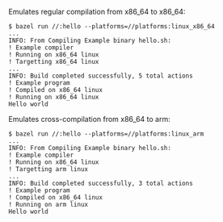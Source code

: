 Emulates regular compilation from x86_64 to x86_64:

```
$ bazel run //:hello --platforms=//platforms:linux_x86_64
...
INFO: From Compiling Example binary hello.sh:
! Example compiler
! Running on x86_64 linux
! Targetting x86_64 linux
...
INFO: Build completed successfully, 5 total actions
! Example program
! Compiled on x86_64 linux
! Running on x86_64 linux
Hello world
```

Emulates cross-compilation from x86_64 to arm:

```
$ bazel run //:hello --platforms=//platforms:linux_arm
...
INFO: From Compiling Example binary hello.sh:
! Example compiler
! Running on x86_64 linux
! Targetting arm linux
...
INFO: Build completed successfully, 3 total actions
! Example program
! Compiled on x86_64 linux
! Running on arm linux
Hello world
```
